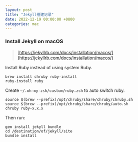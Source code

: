 ```yaml
---
layout: post
title: "Jekyll搭建记录"
date: 2022-12-19 00:00:00 +0800
categories: mac
---
```


### Install Jekyll on macOS

> [https://jekyllrb.com/docs/installation/macos/](https://jekyllrb.com/docs/installation/macos/)

Install Ruby instead of using system Ruby.

```shell
brew install chruby ruby-install
ruby-install ruby
```

Create `~/.oh-my-zsh/custom/ruby.zsh` to auto switch ruby.

```shell
source $(brew --prefix)/opt/chruby/share/chruby/chruby.sh
source $(brew --prefix)/opt/chruby/share/chruby/auto.sh
chruby ruby-x.x.x
```

Then run:

```shell
gem install jekyll bundle
cd /destination/of/jekyll/site
bundle install
```

